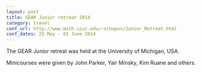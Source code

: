 ```yaml
---
layout: post
title: GEAR Junior retreat 2014
category: travel
conf_url: http://www.math.uiuc.edu/~schapos/Junior_Retreat.html
conf_dates: 23 May - 01 June 2014
---
```


The GEAR Junior retreat was held at the University of Michigan, USA.

Minicourses were given by John Parker, Yair Minsky, Kim Ruane and others.

